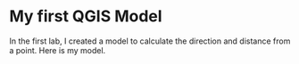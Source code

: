 # My first QGIS Model
In the first lab, I created a model to calculate the direction and distance from a point. Here is my model. 
